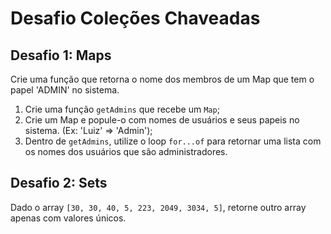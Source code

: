 # Desafio Coleções Chaveadas

## Desafio 1: Maps

Crie uma função que retorna o nome dos membros de um Map que tem o papel 'ADMIN' no sistema.

1. Crie uma função `getAdmins` que recebe um `Map`;
2. Crie um Map e popule-o com nomes de usuários e seus papeis no sistema. (Ex: 'Luiz' => 'Admin');
3. Dentro de `getAdmins`, utilize o loop `for...of` para retornar uma lista com os nomes dos usuários que são administradores.

## Desafio 2: Sets

Dado o array `[30, 30, 40, 5, 223, 2049, 3034, 5]`, retorne outro array apenas com valores únicos.
